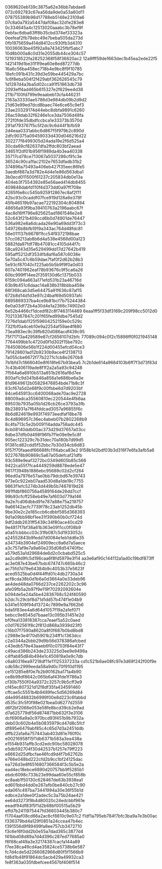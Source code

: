 0369620eb139c3875a62e36bb7abdae8
072c692783c67ea56da9de0a53a60d11
078755389b98d17788eb5148e23109a6
07c8a0a792a5447daf08ac32d1e283e8
0c334645a4c12513020aaabc3b78ef9f
0ebfac6dba63ff8b35cbd374ef33323a
0eefeaf2fb78ebc49e7beba505da273d
0fb1975659a414d8412cc930fb3d4310
10036063be45f92a9a743425fbf5abc7
10d8b000a8c0d31e2055db44ce304c57
1219318522fa28252368f58f36820ac2
12a9fff59de1663dec1b45ea2ede22f5
1421419d1be31f1f9ea60e8ed87277db
16a6c56ba458ec718b4e9bc8f9f10785
18efc091b431c39d3e59be445429a7bc
1c6f8eba504f2f429abf362626545c79
1d1287d4a3ba5d02cca91f51863db738
2093eff4ad465b615327e2f629ee4d38
211b7100fd799e9eaabeb13cfa446231
2163a33330ae5786d3e984db09b2d9d2
21d63e99ed7dcd8baec74e6ce65c9ef3
23ae20329174d44ebc8dbfa9891c6260
26ac59dab32f6246e1ce3da7506d48fa
272f0fde35dbdfccbca1e33373b3570d
291af793767f5c5f2dc9c6d44f1bfb59
2d4eaa0331abbc6d867f5f979b2c890d
2dfc90375a09459033d430d046216d22
302277f8499305d24ada19e2f6d525a4
30cda69cf82637dfa2ffdc803bf2aead
34651f2df01b956f1989da4b3ea40338
35717cd78ce713067a5037286cf91c3e
36524c90ca1fac2102e7653dfadb31b2
374896a75493a406eb427f35eec86fe5
3aedbf887a3d782e4d4e1e86d563dba1
3b0ecd011500f61237c205834db0e13a
404eb3f7554392e85e56aed414db8455
409848dabfd110f4d373dd0a97ff708e
4265f6e8cc545b925912867ec8af2f11
42bc93c0caddf07fce919d126a6e378f
45fb46519b97acae722192304c804894
48656a93f9ba39410763a2196aabc67f
4ac8d16ff796e825625ad1861546e2e8
52c643f21b409ccd6b0d74901de76447
536a982e8a6dcada26e90a69dd3f73c3
549726b8bfb1919a343ac764d48fdc81
56e011137b9678f1fcc54f9372198bae
57cc08213ab8b6d4a538e4568d00a123
5882fda97fdf78b47081cc4105d44f7c
58ca9243d35e529499dd17d27642b419
595aff5212df3534fb8af6a587c6038e
5e70a5c47c6b59dae7faf0f2d62b28b3
5e93cf87040cf225ab5b5b9f9f0a0d03
607a7401962eaf78b93676c9f5ca6a26
60bc999ff14ee2f359130d6c1375b033
6159c094a663a171efd531b23a46716d
63b9b451c6daac14a838b318bbba458e
66f368cab3d5e64475a91f636c87af15
672b8d14d1d3e97c24baf69d50937afc
6895869337ba4ce9b81bcf7b75244384
6e0a03df72b4a30d4e1a2366c74902e0
6e52b4466cf1dcedf82c8f7463114469
6eaa1ff5f33df3169c209f98cc5012d0
70213367847c201f65fed99dbe7545d2
7276d1dab1125f59604252159e0c529c
732fbf0a4ceb10e9a2254af59ae4f880
73ea983ec9c39fb820d086acdf439c95
75f71713a429589e87cf2656107d2bfc
77089c094c0f2c15898ff0f021945148
7764499bb1c4720d0f1d302f15be792c
78450806e56b1f224d00455efcd04ce3
791428601ad12b9230b9ace4f2138713
7a055cbe6672f77b2271c1cb8e2670b8
7b1bfd7c1866040e8f618fe67b93bea5
7c2b1de614a9664103b6ff7f3d73f83d
7c43b406119ade8f1f2a2a5a93c94248
7f564a6a8910b513a851b2616af8d7ee
800af1c9d341b846a856a1e686be6a3e
81d9649612b05829476854bde71b8c3f
83cf67a5d2e68f9c00fbbe6d7d9203bf
84ce645913cc6400068ade70ac9e2728
88009adca35560810ec220544e4fb6aa
89503b7935a05b1d26cb26ce3793a3fb
8b238931a7f64fddcad3057a96855f6c
8b6d824619e993f74973eedfaf18be78
8c4d896957c36ec4abeb07b2802268b9
8c4fa713c5e2b009114adda758adc445
8cb08140ddb00ac373d29d37657a03cc
8dbe37dfb0d498f96fb7f1e09e9e5c8f
905ec122329c7b31dec70a180b7d99d5
91381cd82cdd5f52bbc7b30d34cb8d83
9157f70faaedf66688fc11f4abca83e2
9158b1d2bdf03b3d316f7e6fa3afb5a6
9227678b90869c5a67a05defcaf21dfb
93c589e9eaf3272bc0349d605b85c566
9422ca55f7fca4449259d8878ede5e47
9617f3948b1886ebc95689c02d2cf264
96ed0a7976e57ae0bb79dcbd67e39743
973e0c922eb07aad530d8a1de19c7755
9863f1efc5274b3d449b5b7467819d28
991ffdbf860756a4589164de26dd7ccf
99b93cfcff258eb49e7af603d779a146
9a2e7cd06dbbd91e787a88e75a219757
9a66142acfc7739f78c23ab1252db45b
9be30e2c2e185ccb6cdbbf585d368393
9d1a09bb98bf1ee31f390b60b0cf724d
9df2ddb2631ff5439c34f80ace40cd29
9e4817f7bf36a61b363e0911cc0f08b9
a0a51cbbbcc03c31fb087c5d1933052c
a24552843b9fedd7d0084e1eb1dd6e35
a34734b3904ef24909ecc8a6d7a5aece
a3c757af9e7a9a60e235d08d54740fbc
a579d53a1d29684de6d2c0cbabd525c5
aa2cd9d9fc5d196caa6f8fd5979e3f14
aa3e6af90c144112a1ad0c19bdf873ff
ac3e087e43be67bdc674747c665b46c2
ac75fd7d79e64384b9c4053b37e5623f
aced5525ba0d4f44ffd01c4db2730a34
acf8cda38b0d1b6a0d3664a0e33deb96
ae4ded48da0766d237ce2262202c3c96
afe09fb5a2b97f9e119f70292092604e
b094de5e24a5be42836768c524f40590
b2dc7c29cbf8d71d1dd57b474f1e04b9
b341e5109f94d13724c7899e9a7662b6
bda5f83ee4a6d64d1057f19a2a1ef071
bebcc9e6545d7baae13c095b31451e2d
bf0fea133818387cca7eaef5a52c0aed
c0d1762561f8c2f812d868a3939d23f0
c16b07f7590a8620a8f0f687b0bd8bd8
c2988e3e4f70d5901b234ff1c1363dcc
c2a0344a2bbb29d9b56d378386afcbed
c43edb579e43aaeb6f0c0703f84e43f7
c49acd386b243de233225d3ee9e9498a
c4ffab85d84b494e1c450819a0e9c7db
c6a80316ea97218df11e11125337233a
cd1c521b6ae08fc97e3d69f242f00f9e
cdb58c2999eeda58a9d0c70f910d1195
ce151285e8f0e7b2b90162ba171a4b90
ce8b99df8642c065b6af43fde1f786a3
cf30b7550f04a9372c3257c9b5cff3e9
cf45ec807321d12f8df35fa434591460
cffcae5c5551b4b9489fec5d56269d84
d4e99548832b6999f00e8d223c6fabbd
d535c3fc5f0f98e021bea0d6277d2559
d6f2bf2066e053e58fe8bcd39cb2e9ad
d7a625779df56d874871bb632f3e3106
dcf6906a9a0c970bcd93f451b9b7932a
deb03c602b4e5b0835979cd47d8c5fcf
df895e6479abf85c4c65d7d3a2451ddb
dffb22a1a6a757443ab403d61e760f0c
e00216958f15f1db6371b583a3ea438a
e1554b931affb3cd2edc90bc58028078
e5db592704f30d42537b1257e79ff223
e6662d25dfbcfae46fcd9d4f7b62762b
e766e048bd222cfd2b9cc1bf24125dac
ea726d3e8f6516807366584f3c5b5e2a
ead4ec18ebce6890d20757bb9f5285b1
ebdc6098c733b23e99daa60e55cf858b
ec8aab1f50130c628467de63b3938ea1
ed601bbd4dd0e267afb0be840cb27c90
eda061c497ba73441994a30e36f55b1d
edbce2a1dee0f2adec5c3a75b24ae421
ee64d3273f9b4d80020c24edcbbf961e
eeadf94df83f5f1d2b68bf00515a5b29
effd7b2411975447fd36603445b380c7
f1704aaf08cd66a2ac6cf8810c9e07c2
f1df1a795eb784f7bfc3ba9a7e3b00ac
f336379bd4a129f0851a24ccea47b4ec
f391556d9f89499fa8ee757cb3472710
f3c6e16f0dd2b0e55a7dad365c3877d4
f41bbd08d89a7d4d396c287ed77685a0
f6f88caf49a3e32174387cacfa144a89
f7ee38ca49cd4ae35824ce5738b6e587
fc7d4cde5d2266082966d80f5f1566b9
fd8d1b48f91864dc5acb429a49932ca3
fe8f363a035fdbefcee4567bf406f514
